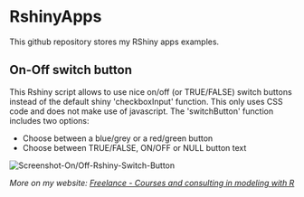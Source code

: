 # RshinyApps
This github repository stores my RShiny apps examples.

## On-Off switch button
This Rshiny script allows to use nice on/off (or TRUE/FALSE) switch buttons instead of the default shiny 'checkboxInput' function.
This only uses CSS code and does not make use of javascript.
The 'switchButton' function includes two options:
* Choose between a blue/grey or a red/green button
* Choose between TRUE/FALSE, ON/OFF or NULL button text

![Screenshot-On/Off-Rshiny-Switch-Button](https://github.com/sebrockfr/RshinyApps/blob/master/On-Off_SwitchButton/Screenshot.jpg)

_More on my website: [Freelance - Courses and consulting in modeling with R](http://sebrock.fr/en/courses-formation-sig-dans-r-et-qgis/)_

